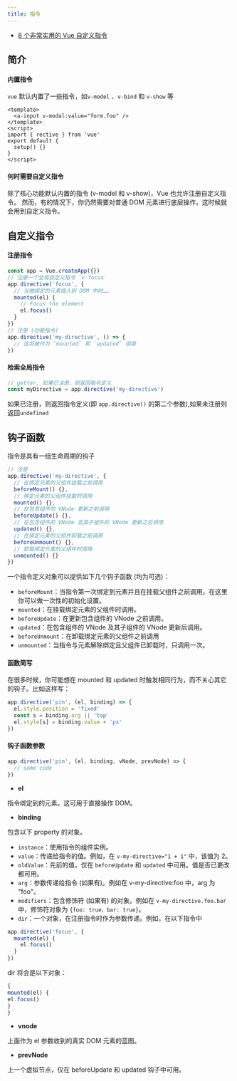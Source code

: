 ```yaml
---
title: 指令
---
```


- [8 个非常实用的 Vue 自定义指令](https://juejin.cn/post/6906028995133833230)

## 简介

#### 内置指令

`vue` 默认内置了一些指令，如`v-model` 、`v-bind` 和 `v-show` 等

```vue
<template>
  <a-input v-modal:value="form.foo" />
</template>
<script>
import { rective } from 'vue'
export default {
  setup() {}
}
</script>
```

#### 何时需要自定义指令

除了核心功能默认内置的指令 (v-model 和 v-show)，Vue 也允许注册自定义指令。
然而，有的情况下，你仍然需要对普通 DOM 元素进行底层操作，这时候就会用到自定义指令。

## 自定义指令

#### 注册指令

```js
const app = Vue.createApp({})
// 注册一个全局自定义指令 `v-focus`
app.directive('focus', {
  // 当被绑定的元素插入到 DOM 中时……
  mounted(el) {
    // Focus the element
    el.focus()
  }
})
// 注册 (功能指令)
app.directive('my-directive', () => {
  // 这将被作为 `mounted` 和 `updated` 调用
})
```

#### 检索全局指令

```js
// getter, 如果已注册，则返回指令定义
const myDirective = app.directive('my-directive')
```

如果已注册，则返回指令定义(即 `app.directive()` 的第二个参数),如果未注册则返回`undefined`

## 钩子函数

指令是具有一组生命周期的钩子

```js
// 注册
app.directive('my-directive', {
  // 在绑定元素的父组件挂载之前调用
  beforeMount() {},
  // 绑定元素的父组件挂载时调用
  mounted() {},
  // 在包含组件的 VNode 更新之前调用
  beforeUpdate() {},
  // 在包含组件的 VNode 及其子组件的 VNode 更新之后调用
  updated() {},
  // 在绑定元素的父组件卸载之前调用
  beforeUnmount() {},
  // 卸载绑定元素的父组件时调用
  unmounted() {}
})
```

一个指令定义对象可以提供如下几个钩子函数 (均为可选)：

- `beforeMount`：当指令第一次绑定到元素并且在挂载父组件之前调用。在这里你可以做一次性的初始化设置。
- `mounted`：在挂载绑定元素的父组件时调用。
- `beforeUpdate`：在更新包含组件的 VNode 之前调用。
- `updated`：在包含组件的 VNode 及其子组件的 VNode 更新后调用。
- `beforeUnmount`：在卸载绑定元素的父组件之前调用
- `unmounted`：当指令与元素解除绑定且父组件已卸载时，只调用一次。

#### 函数简写

在很多时候，你可能想在 mounted 和 updated 时触发相同行为，而不关心其它的钩子。比如这样写：

```js
app.directive('pin', (el, binding) => {
  el.style.position = 'fixed'
  const s = binding.arg || 'top'
  el.style[s] = binding.value + 'px'
})
```

#### 钩子函数参数

```js
app.directive('pin', (el, binding, vNode, prevNode) => {
  // some code
})
```

- **el**

指令绑定到的元素。这可用于直接操作 DOM。

- **binding**

包含以下 property 的对象。

- `instance`：使用指令的组件实例。
- `value`：传递给指令的值。例如，在 `v-my-directive="1 + 1"` 中，该值为 2。
- `oldValue`：先前的值，仅在 `beforeUpdate` 和 `updated` 中可用。值是否已更改都可用。
- `arg`：参数传递给指令 (如果有)。例如在 v-my-directive:foo 中，arg 为 "foo"。
- `modifiers`：包含修饰符 (如果有) 的对象。例如在 `v-my-directive.foo.bar` 中，修饰符对象为 `{foo: true，bar: true}`。
- `dir`：一个对象，在注册指令时作为参数传递。例如，在以下指令中

```js
app.directive('focus', {
  mounted(el) {
    el.focus()
  }
})
```

dir 将会是以下对象：

```js
{
mounted(el) {
el.focus()
}
}
```

- **vnode**

上面作为 el 参数收到的真实 DOM 元素的蓝图。

- **prevNode**

上一个虚拟节点，仅在 beforeUpdate 和 updated 钩子中可用。
